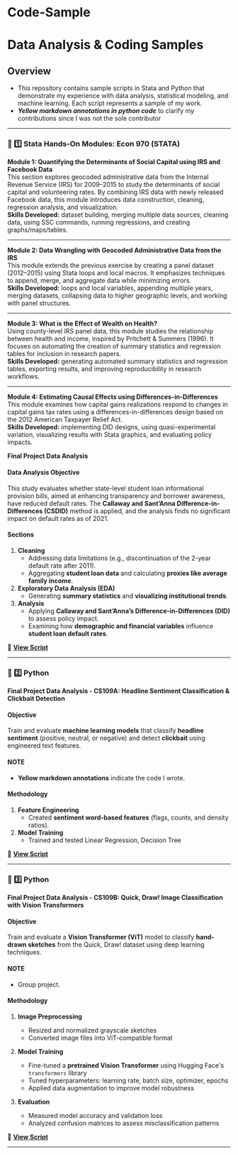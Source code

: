 # Code-Sample

# Data Analysis & Coding Samples

## Overview
- This repository contains sample scripts in Stata and Python that demonstrate my experience with data analysis, statistical modeling, and machine learning.
Each script represents a sample of my work.
- **_Yellow markdown annotations in python code_** to clarify my contributions since I was not the sole contributor

---
### 📌 1️⃣ Stata Hands-On Modules: Econ 970 (STATA)

**Module 1: Quantifying the Determinants of Social Capital using IRS and Facebook Data**  
This section explores geocoded administrative data from the Internal Revenue Service (IRS) for 2009–2015 to study the determinants of social capital and volunteering rates. By combining IRS data with newly released Facebook data, this module introduces data construction, cleaning, regression analysis, and visualization.  
**Skills Developed:** dataset building, merging multiple data sources, cleaning data, using SSC commands, running regressions, and creating graphs/maps/tables.  

---

**Module 2: Data Wrangling with Geocoded Administrative Data from the IRS**  
This module extends the previous exercise by creating a panel dataset (2012–2015) using Stata loops and local macros. It emphasizes techniques to append, merge, and aggregate data while minimizing errors.  
**Skills Developed:** loops and local variables, appending multiple years, merging datasets, collapsing data to higher geographic levels, and working with panel structures.  

---

**Module 3: What is the Effect of Wealth on Health?**  
Using county-level IRS panel data, this module studies the relationship between health and income, inspired by Pritchett & Summers (1996). It focuses on automating the creation of summary statistics and regression tables for inclusion in research papers.  
**Skills Developed:** generating automated summary statistics and regression tables, exporting results, and improving reproducibility in research workflows.  

---

**Module 4: Estimating Causal Effects using Differences-in-Differences**  
This module examines how capital gains realizations respond to changes in capital gains tax rates using a differences-in-differences design based on the 2012 American Taxpayer Relief Act.  
**Skills Developed:** implementing DID designs, using quasi-experimental variation, visualizing results with Stata graphics, and evaluating policy impacts.  


**Final Project Data Analysis**  

#### **Data Analysis Objective**  
This study evaluates whether state-level student loan informational provision bills, aimed at enhancing transparency and borrower awareness, have reduced default rates. The **Callaway and Sant’Anna Difference-in-Differences (CSDID)** method is applied, and the analysis finds no significant impact on default rates as of 2021.

#### **Sections**
1. **Cleaning**
   - Addressing data limitations (e.g., discontinuation of the 2-year default rate after 2011).
   - Aggregating **student loan data** and calculating **proxies like average family income**.
2. **Exploratory Data Analysis (EDA)**
   - Generating **summary statistics** and **visualizing institutional trends**.
3. **Analysis**
   - Applying **Callaway and Sant’Anna’s Difference-in-Differences (DID)** to assess policy impact.
   - Examining how **demographic and financial variables** influence **student loan default rates**.

📌 **[View Script](score.do)**

---

### 📌 2️⃣ Python
**Final Project Data Analysis - CS109A: Headline Sentiment Classification & Clickbait Detection**  

#### **Objective**  
Train and evaluate **machine learning models** that classify **headline sentiment** (positive, neutral, or negative) and detect **clickbait** using engineered text features.

#### **NOTE**
- **Yellow markdown annotations** indicate the code I wrote.

#### **Methodology**
1. **Feature Engineering**
   - Created **sentiment word-based features** (flags, counts, and density ratios).
2. **Model Training**
   - Trained and tested Linear Regression, Decision Tree
     
📌 **[View Script](milestone_5.ipynb)**

---
### 📌 3️⃣ Python  
**Final Project Data Analysis - CS109B: Quick, Draw! Image Classification with Vision Transformers**

#### **Objective**  
Train and evaluate a **Vision Transformer (ViT)** model to classify **hand-drawn sketches** from the Quick, Draw! dataset using deep learning techniques.

#### **NOTE** 
- Group project.

#### **Methodology**  
1. **Image Preprocessing**  
   - Resized and normalized grayscale sketches  
   - Converted image files into ViT-compatible format  

2. **Model Training**  
   - Fine-tuned a **pretrained Vision Transformer** using Hugging Face's `transformers` library  
   - Tuned hyperparameters: learning rate, batch size, optimizer, epochs  
   - Applied data augmentation to improve model robustness  

3. **Evaluation**  
   - Measured model accuracy and validation loss  
   - Analyzed confusion matrices to assess misclassification patterns  

📌 **[View Script](ms5.ipynb)**

---

